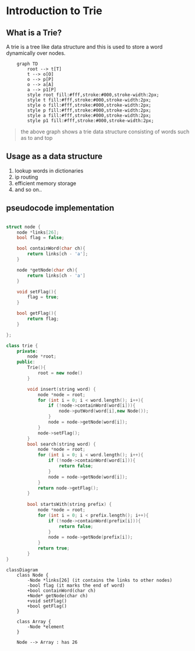 # Introduction to Trie

## What is a Trie?

A trie is a tree like data structure and this is used to store a word dynamically over nodes.

```mermaid
    graph TD
        root --> t[T]
        t --> o[O]
        o --> p[P]
        o --> a[A]
        a --> p1[P]
        style root fill:#fff,stroke:#000,stroke-width:2px;
        style t fill:#fff,stroke:#000,stroke-width:2px;
        style o fill:#fff,stroke:#000,stroke-width:2px;
        style p fill:#fff,stroke:#000,stroke-width:2px;
        style a fill:#fff,stroke:#000,stroke-width:2px;
        style p1 fill:#fff,stroke:#000,stroke-width:2px;
```

> the above graph shows a trie data structure consisting of
> words such as to and top

## Usage as a data structure

1. lookup words in dictionaries
2. ip routing
3. efficient memory storage
4. and so on..

## pseudocode implementation

```c++

struct node {
    node *links[26]; 
    bool flag = false;

    bool containWord(char ch){
        return links[ch - 'a'];
    }

    node *getNode(char ch){
        return links[ch - 'a']
    }

    void setFlag(){
        flag = true;
    }

    bool getFlag(){
        return flag;
    }

};

class trie {
    private:
        node *root;
    public:
        Trie(){
            root = new node()
        }

        void insert(string word) {
            node *node = root;
            for (int i = 0; i < word.length(); i++){
                if (!node->containWord(word[i])){
                    node->putWord(word[i],new Node());
                }
                node = node->getNode(word[i]);
            }
            node->setFlag();
        }
        bool search(string word) {
            node *node = root;
            for (int i = 0; i < word.length(); i++){
                if (!node->containWord(word[i])){
                    return false;
                }
                node = node->getNode(word[i]);
            }
            return node->getFlag();
        }
    
        bool startsWith(string prefix) {
            node *node = root;
            for (int i = 0; i < prefix.length(); i++){
                if (!node->containWord(prefix[i])){
                    return false;
                }
                node = node->getNode(prefix[i]);
            }
            return true;
        }
}
```

```mermaid
classDiagram
    class Node {
        -Node *links[26] (it contains the links to other nodes)
        -bool flag (it marks the end of word)
        +bool containWord(char ch)
        +Node* getNode(char ch)
        +void setFlag()
        +bool getFlag()
    }
    
    class Array {
        -Node *element
    }

    Node --> Array : has 26
```